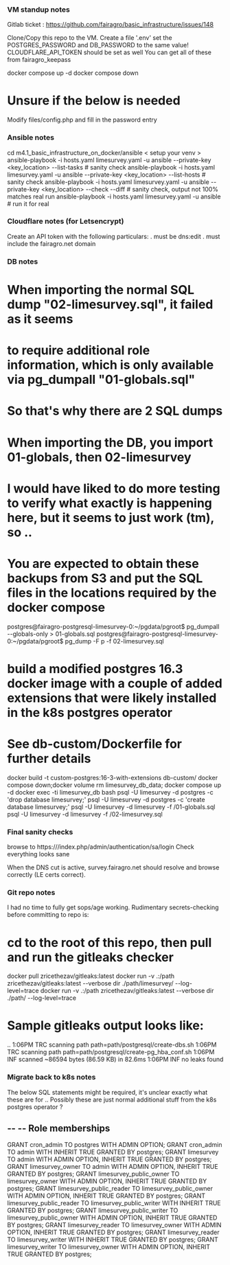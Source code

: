 ###  VM standup notes

Gitlab ticket : https://github.com/fairagro/basic_infrastructure/issues/148

Clone/Copy this repo to the VM. 
Create a file '.env'
set the POSTGRES_PASSWORD and DB_PASSWORD to the same value!
CLOUDFLARE_API_TOKEN should be set as well
You can get all of these from fairagro_keepass

docker compose up -d
docker compose down

# Unsure if the below is needed
Modify files/config.php and fill in the password entry

### Ansible notes
cd m4.1_basic_infrastructure_on_docker/ansible
< setup your venv >
ansible-playbook -i hosts.yaml limesurvey.yaml -u ansible --private-key <key_location> --list-tasks # sanity check
ansible-playbook -i hosts.yaml limesurvey.yaml -u ansible --private-key <key_location> --list-hosts # sanity check
ansible-playbook -i hosts.yaml limesurvey.yaml -u ansible --private-key <key_location> --check --diff  # sanity check, output not 100% matches real run
ansible-playbook -i hosts.yaml limesurvey.yaml -u ansible # run it for real

### Cloudflare notes (for Letsencrypt)

Create an API token with the following particulars:
. must be dns:edit
. must include the fairagro.net domain

### DB notes

# When importing the normal SQL dump "02-limesurvey.sql", it failed as it seems 
# to require additional role information, which is only available via pg_dumpall "01-globals.sql"
# So that's why there are 2 SQL dumps
# When importing the DB, you import 01-globals, then 02-limesurvey
# I would have liked to do more testing to verify what exactly is happening here, but it seems to just work (tm), so ..
# You are expected to obtain these backups from S3 and put the SQL files in the locations required by the docker compose

postgres@fairagro-postgresql-limesurvey-0:~/pgdata/pgroot$ pg_dumpall --globals-only > 01-globals.sql
postgres@fairagro-postgresql-limesurvey-0:~/pgdata/pgroot$ pg_dump -F p -f 02-limesurvey.sql

# build a modified postgres 16.3 docker image with a couple of added extensions that were likely installed in the k8s postgres operator
# See db-custom/Dockerfile for further details
docker build -t custom-postgres:16-3-with-extensions db-custom/
docker compose down;docker volume rm limesurvey_db_data; docker compose up -d
docker exec -ti limesurvey_db bash
psql -U limesurvey -d postgres -c 'drop database limesurvey;'
psql -U limesurvey -d postgres -c 'create database limesurvey;'
psql -U limesurvey -d limesurvey -f /01-globals.sql
psql -U limesurvey -d limesurvey -f /02-limesurvey.sql

### Final sanity checks

browse to 
https://<IP>/index.php/admin/authentication/sa/login
Check everything looks sane

When the DNS cut is active, survey.fairagro.net should resolve and browse correctly (LE certs correct).

### Git repo notes

I had no time to fully get sops/age working.
Rudimentary secrets-checking before committing to repo is:

# cd to the root of this repo, then pull and run the gitleaks checker
docker pull zricethezav/gitleaks:latest
docker run -v .:/path zricethezav/gitleaks:latest --verbose dir ./path/limesurvey/ --log-level=trace
docker run -v .:/path zricethezav/gitleaks:latest --verbose dir ./path/ --log-level=trace

# Sample gitleaks output looks like:
..
1:06PM TRC scanning path path=path/postgresql/create-dbs.sh
1:06PM TRC scanning path path=path/postgresql/create-pg_hba_conf.sh
1:06PM INF scanned ~86594 bytes (86.59 KB) in 82.6ms
1:06PM INF no leaks found

### Migrate back to k8s notes

The below SQL statements might be required, it's unclear exactly what these are for ..
Possibly these are just normal additional stuff from the k8s postgres operator ?

--
-- Role memberships
--

GRANT cron_admin TO postgres WITH ADMIN OPTION;
GRANT cron_admin TO admin WITH INHERIT TRUE GRANTED BY postgres;
GRANT limesurvey TO admin WITH ADMIN OPTION, INHERIT TRUE GRANTED BY postgres;
GRANT limesurvey_owner TO admin WITH ADMIN OPTION, INHERIT TRUE GRANTED BY postgres;
GRANT limesurvey_public_owner TO limesurvey_owner WITH ADMIN OPTION, INHERIT TRUE GRANTED BY postgres;
GRANT limesurvey_public_reader TO limesurvey_public_owner WITH ADMIN OPTION, INHERIT TRUE GRANTED BY postgres;
GRANT limesurvey_public_reader TO limesurvey_public_writer WITH INHERIT TRUE GRANTED BY postgres;
GRANT limesurvey_public_writer TO limesurvey_public_owner WITH ADMIN OPTION, INHERIT TRUE GRANTED BY postgres;
GRANT limesurvey_reader TO limesurvey_owner WITH ADMIN OPTION, INHERIT TRUE GRANTED BY postgres;
GRANT limesurvey_reader TO limesurvey_writer WITH INHERIT TRUE GRANTED BY postgres;
GRANT limesurvey_writer TO limesurvey_owner WITH ADMIN OPTION, INHERIT TRUE GRANTED BY postgres;
